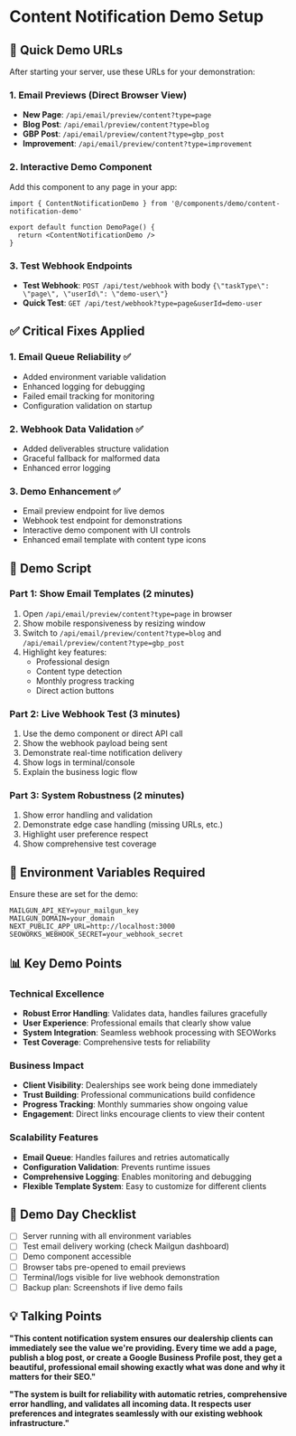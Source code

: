 # Content Notification Demo Setup

## 🚀 Quick Demo URLs

After starting your server, use these URLs for your demonstration:

### 1. Email Previews (Direct Browser View)
- **New Page**: `/api/email/preview/content?type=page`
- **Blog Post**: `/api/email/preview/content?type=blog`
- **GBP Post**: `/api/email/preview/content?type=gbp_post`
- **Improvement**: `/api/email/preview/content?type=improvement`

### 2. Interactive Demo Component
Add this component to any page in your app:
```tsx
import { ContentNotificationDemo } from '@/components/demo/content-notification-demo'

export default function DemoPage() {
  return <ContentNotificationDemo />
}
```

### 3. Test Webhook Endpoints
- **Test Webhook**: `POST /api/test/webhook` with body `{\"taskType\": \"page\", \"userId\": \"demo-user\"}`
- **Quick Test**: `GET /api/test/webhook?type=page&userId=demo-user`

## ✅ Critical Fixes Applied

### 1. Email Queue Reliability ✅
- Added environment variable validation
- Enhanced logging for debugging
- Failed email tracking for monitoring
- Configuration validation on startup

### 2. Webhook Data Validation ✅
- Added deliverables structure validation
- Graceful fallback for malformed data
- Enhanced error logging

### 3. Demo Enhancement ✅
- Email preview endpoint for live demos
- Webhook test endpoint for demonstrations
- Interactive demo component with UI controls
- Enhanced email template with content type icons

## 🎯 Demo Script

### Part 1: Show Email Templates (2 minutes)
1. Open `/api/email/preview/content?type=page` in browser
2. Show mobile responsiveness by resizing window
3. Switch to `/api/email/preview/content?type=blog` and `/api/email/preview/content?type=gbp_post`
4. Highlight key features:
   - Professional design
   - Content type detection
   - Monthly progress tracking
   - Direct action buttons

### Part 2: Live Webhook Test (3 minutes)
1. Use the demo component or direct API call
2. Show the webhook payload being sent
3. Demonstrate real-time notification delivery
4. Show logs in terminal/console
5. Explain the business logic flow

### Part 3: System Robustness (2 minutes)
1. Show error handling and validation
2. Demonstrate edge case handling (missing URLs, etc.)
3. Highlight user preference respect
4. Show comprehensive test coverage

## 🔧 Environment Variables Required

Ensure these are set for the demo:
```env
MAILGUN_API_KEY=your_mailgun_key
MAILGUN_DOMAIN=your_domain
NEXT_PUBLIC_APP_URL=http://localhost:3000
SEOWORKS_WEBHOOK_SECRET=your_webhook_secret
```

## 📊 Key Demo Points

### Technical Excellence
- **Robust Error Handling**: Validates data, handles failures gracefully
- **User Experience**: Professional emails that clearly show value
- **System Integration**: Seamless webhook processing with SEOWorks
- **Test Coverage**: Comprehensive tests for reliability

### Business Impact
- **Client Visibility**: Dealerships see work being done immediately
- **Trust Building**: Professional communications build confidence
- **Progress Tracking**: Monthly summaries show ongoing value
- **Engagement**: Direct links encourage clients to view their content

### Scalability Features
- **Email Queue**: Handles failures and retries automatically
- **Configuration Validation**: Prevents runtime issues
- **Comprehensive Logging**: Enables monitoring and debugging
- **Flexible Template System**: Easy to customize for different clients

## 🚨 Demo Day Checklist

- [ ] Server running with all environment variables
- [ ] Test email delivery working (check Mailgun dashboard)
- [ ] Demo component accessible
- [ ] Browser tabs pre-opened to email previews
- [ ] Terminal/logs visible for live webhook demonstration
- [ ] Backup plan: Screenshots if live demo fails

## 💡 Talking Points

**\"This content notification system ensures our dealership clients can immediately see the value we're providing. Every time we add a page, publish a blog post, or create a Google Business Profile post, they get a beautiful, professional email showing exactly what was done and why it matters for their SEO.\"**

**\"The system is built for reliability with automatic retries, comprehensive error handling, and validates all incoming data. It respects user preferences and integrates seamlessly with our existing webhook infrastructure.\"**